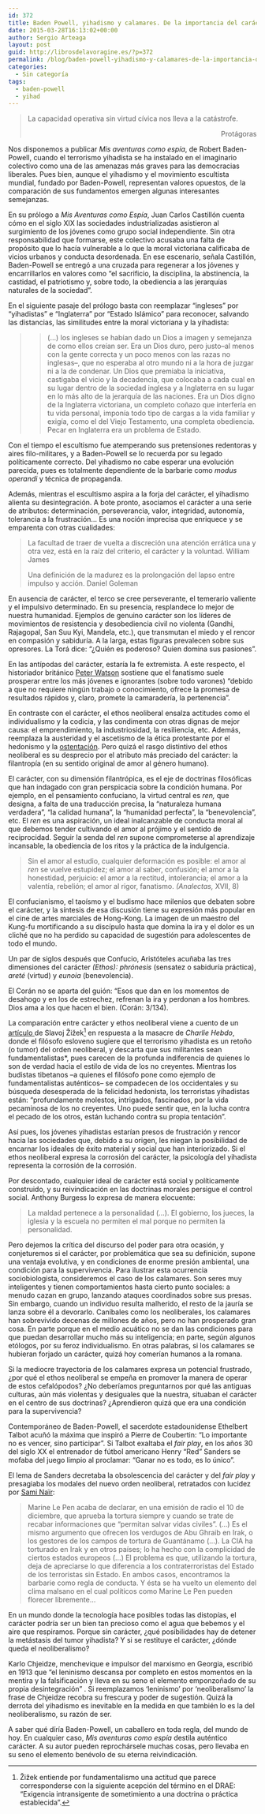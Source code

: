 ```yaml
---
id: 372
title: Baden Powell, yihadismo y calamares. De la importancia del carácter
date: 2015-03-28T16:13:02+00:00
author: Sergio Arteaga
layout: post
guid: http://librosdelavoragine.es/?p=372
permalink: /blog/baden-powell-yihadismo-y-calamares-de-la-importancia-del-caracter/
categories:
  - Sin categoría
tags:
  - baden-powell
  - yihad
---
```

> La capacidad operativa sin virtud cívica nos lleva a la catástrofe.
>
> <p style="text-align: right;">
>   Protágoras
> </p>

Nos disponemos a publicar _Mis aventuras como espía_, de Robert Baden-Powell, cuando el terrorismo yihadista se ha instalado en el imaginario colectivo como una de las amenazas más graves para las democracias liberales. Pues bien, aunque el yihadismo y el movimiento escultista mundial, fundado por Baden-Powell, representan valores opuestos, de la comparación de sus fundamentos emergen algunas interesantes semejanzas.

En su prólogo a _Mis Aventuras como Espía_, Juan Carlos Castillón cuenta cómo en el siglo XIX las sociedades industrializadas asistieron al surgimiento de los jóvenes como grupo social independiente. Sin otra responsabilidad que formarse, este colectivo acusaba una falta de propósito que lo hacía vulnerable a lo que la moral victoriana calificaba de vicios urbanos y conducta desordenada. En ese escenario, señala Castillón, Baden-Powell se entregó a una cruzada para regenerar a los jóvenes y encarrillarlos en valores como “el sacrificio, la disciplina, la abstinencia, la castidad, el patriotismo y, sobre todo, la obediencia a las jerarquías naturales de la sociedad”.

En el siguiente pasaje del prólogo basta con reemplazar “ingleses” por “yihadistas” e “Inglaterra” por “Estado Islámico” para reconocer, salvando las distancias, las similitudes entre la moral victoriana y la yihadista:

>
>   >(&#8230;) los ingleses se habían dado un Dios a imagen y semejanza de como ellos creían ser. Era un Dios duro, pero justo–al menos con la gente correcta y un poco menos con las razas no inglesas–, que no esperaba al otro mundo ni a la hora de juzgar ni a la de condenar. Un Dios que premiaba la iniciativa, castigaba el vicio y la decadencia, que colocaba a cada cual en su lugar dentro de la sociedad inglesa y a Inglaterra en su lugar en lo más alto de la jerarquía de las naciones. Era un Dios digno de la Inglaterra victoriana, un completo coñazo que interfería en tu vida personal, imponía todo tipo de cargas a la vida familiar y exigía, como el del Viejo Testamento, una completa obediencia. Pecar en Inglaterra era un problema de Estado.
> </p>

Con el tiempo el escultismo fue atemperando sus pretensiones redentoras y aires filo-militares, y a Baden-Powell se lo recuerda por su legado políticamente correcto. Del yihadismo no cabe esperar una evolución parecida, pues es totalmente dependiente de la barbarie como _modus operandi_ y técnica de propaganda.

Además, mientras el escultismo aspira a la forja del carácter, el yihadismo alienta su desintegración. A bote pronto, asociamos el carácter a una serie de atributos: determinación, perseverancia, valor, integridad, autonomía, tolerancia a la frustración&#8230; Es una noción imprecisa que enriquece y se emparenta con otras cualidades:

> La facultad de traer de vuelta a discreción una atención errática una y otra vez, está en la raíz del criterio, el carácter y la voluntad. William James
>
> Una definición de la madurez es la prolongación del lapso entre impulso y acción. Daniel Goleman

En ausencia de carácter, el terco se cree perseverante, el temerario valiente y el impulsivo determinado. En su presencia, resplandece lo mejor de nuestra humanidad. Ejemplos de genuino carácter son los líderes de movimientos de resistencia y desobediencia civil no violenta (Gandhi, Rajagopal, San Suu Kyi, Mandela, etc.), que transmutan el miedo y el rencor en compasión y sabiduría. A la larga, estas figuras prevalecen sobre sus opresores. La Torá dice: “¿Quién es poderoso? Quien domina sus pasiones”.

En las antípodas del carácter, estaría la fe extremista. A este respecto, el historiador británico <a href="http://goo.gl/tf6EqE" title="Peter Jackson" target="_blank">Peter Watson</a> sostiene que el fanatismo suele prosperar entre los más jóvenes e ignorantes (sobre todo varones) “debido a que no requiere ningún trabajo o conocimiento, ofrece la promesa de resultados rápidos y, claro, promete la camaradería, la pertenencia”.

En contraste con el carácter, el ethos neoliberal ensalza actitudes como el individualismo y la codicia, y las condimenta con otras dignas de mejor causa: el emprendimiento, la industriosidad, la resiliencia, etc. Además, reemplaza la austeridad y el ascetismo de la ética protestante por el hedonismo y la <a href="http://www.elpais.com.uy/economia-y-mercado/sociedad-jactanciosa.html" title="Artículo Krugman sobre ostentación" target="_blank">ostentación</a>. Pero quizá el rasgo distintivo del ethos neoliberal es su desprecio por el atributo más preciado del carácter: la filantropía (en su sentido original de amor al género humano).

El carácter, con su dimensión filantrópica, es el eje de doctrinas filosóficas que han indagado con gran perspicacia sobre la condición humana. Por ejemplo, en el pensamiento confuciano, la virtud central es _ren,_ que designa, a falta de una traducción precisa, la “naturaleza humana verdadera”, “la calidad humana”, la “humanidad perfecta”, la “benevolencia”, etc. El _ren_ es una aspiración, un ideal inalcanzable de conducta moral al que debemos tender cultivando el amor al prójimo y el sentido de reciprocidad. Seguir la senda del _ren_ supone comprometerse al aprendizaje incansable, la obediencia de los ritos y la práctica de la indulgencia.

> Sin el amor al estudio, cualquier deformación es posible: el amor al _ren_ se vuelve estupidez; el amor al saber, confusión; el amor a la honestidad, perjuicio: el amor a la rectitud, intolerancia; el amor a la valentía, rebelión; el amor al rigor, fanatismo. _(Analectas,_ XVII, 8)

El confucianismo, el taoísmo y el budismo hace milenios que debaten sobre el carácter, y la síntesis de esa discusión tiene su expresión más popular en el cine de artes marciales de Hong-Kong. La imagen de un maestro del Kung-fu mortificando a su discípulo hasta que domina la ira y el dolor es un cliché que no ha perdido su capacidad de sugestión para adolescentes de todo el mundo.

Un par de siglos después que Confucio, Aristóteles acuñaba las tres dimensiones del carácter _(Ethos):_ _phrónesis_ (sensatez o sabiduría práctica), _areté_ (virtud) y _eunoia_ (benevolencia).

El Corán no se aparta del guión: “Esos que dan en los momentos de desahogo y en los de estrechez, refrenan la ira y perdonan a los hombres. Dios ama a los que hacen el bien. (Corán: 3/134).

La comparación entre carácter y ethos neoliberal viene a cuento de un <a href="http://www.newstatesman.com/world-affairs/2015/01/slavoj-i-ek-charlie-hebdo-massacre-are-worst-really-full-passionate-intensity" title="Zizek" target="_blank">artículo </a>de Slavoj Žižek[^1] en respuesta a la masacre de _Charlie Hebdo_, donde el filósofo esloveno sugiere que el terrorismo yihadista es un retoño (o tumor) del orden neoliberal, y descarta que sus militantes sean fundamentalistas*, pues carecen de la profunda indiferencia de quienes lo son de verdad hacia el estilo de vida de los no creyentes. Mientras los budistas tibetanos –a quienes el filósofo pone como ejemplo de fundamentalistas auténticos– se compadecen de los occidentales y su búsqueda desesperada de la felicidad hedonista, los terroristas yihadistas están: “profundamente molestos, intrigados, fascinados, por la vida pecaminosa de los no creyentes. Uno puede sentir que, en la lucha contra el pecado de los otros, están luchando contra su propia tentación”.

Así pues, los jóvenes yihadistas estarían presos de frustración y rencor hacia las sociedades que, debido a su origen, les niegan la posibilidad de encarnar los ideales de éxito material y social que han interiorizado. Si el ethos neoliberal expresa la corrosión del carácter, la psicología del yihadista representa la corrosión de la corrosión.

Por descontado, cualquier ideal de carácter está social y políticamente construido, y su reivindicación en las doctrinas morales persigue el control social. Anthony Burgess lo expresa de manera elocuente:

> La maldad pertenece a la personalidad (…). El gobierno, los jueces, la iglesia y la escuela no permiten el mal porque no permiten la personalidad.

Pero dejemos la crítica del discurso del poder para otra ocasión, y conjeturemos si el carácter, por problemática que sea su definición, supone una ventaja evolutiva, y en condiciones de enorme presión ambiental, una condición para la supervivencia. Para ilustrar esta ocurrencia sociobiologista, consideremos el caso de los calamares. Son seres muy inteligentes y tienen comportamientos hasta cierto punto sociales: a menudo cazan en grupo, lanzando ataques coordinados sobre sus presas. Sin embargo, cuando un individuo resulta malherido, el resto de la jauría se lanza sobre él a devorarlo. Caníbales como los neoliberales, los calamares han sobrevivido decenas de millones de años, pero no han prosperado gran cosa. En parte porque en el medio acuático no se dan las condiciones para que puedan desarrollar mucho más su inteligencia; en parte, según algunos etólogos, por su feroz individualismo. En otras palabras, si los calamares se hubieran forjado un carácter, quizá hoy comerían humanos a la romana.

Si la mediocre trayectoria de los calamares expresa un potencial frustrado, ¿por qué el ethos neoliberal se empeña en promover la manera de operar de estos cefalópodos? ¿No deberíamos preguntarnos por qué las antiguas culturas, aún más violentas y desiguales que la nuestra, situaban el carácter en el centro de sus doctrinas? ¿Aprendieron quizá que era una condición para la supervivencia?

Contemporáneo de Baden-Powell, el sacerdote estadounidense Ethelbert Talbot acuñó la máxima que inspiró a Pierre de Coubertin: “Lo importante no es vencer, sino participar”. Si Talbot exaltaba el _fair play_, en los años 30 del siglo XX el entrenador de fútbol americano Henry “Red” Sanders se mofaba del juego limpio al proclamar: &#8220;Ganar no es todo, es lo único&#8221;.

El lema de Sanders decretaba la obsolescencia del carácter y del _fair play_ y presagiaba los modales del nuevo orden neoliberal, retratados con lucidez por <a href="http://goo.gl/Zb1NGh" title="Sami Naïr" target="_blank">Sami Naïr</a>:

> Marine Le Pen acaba de declarar, en una emisión de radio el 10 de diciembre, que aprueba la tortura siempre y cuando se trate de recabar informaciones que “permitan salvar vidas civiles”. (…) Es el mismo argumento que ofrecen los verdugos de Abu Ghraib en Irak, o los gestores de los campos de tortura de Guantánamo (&#8230;). La CIA ha torturado en Irak y en otros países; lo ha hecho con la complicidad de ciertos estados europeos (…) El problema es que, utilizando la tortura, deja de apreciarse lo que diferencia a los contraterroristas del Estado de los terroristas sin Estado. En ambos casos, encontramos la barbarie como regla de conducta. Y ésta se ha vuelto un elemento del clima malsano en el cual políticos como Marine Le Pen pueden florecer libremente&#8230;

En un mundo donde la tecnología hace posibles todas las distopías, el carácter podría ser un bien tan precioso como el agua que bebemos y el aire que respiramos. Porque sin carácter, ¿qué posibilidades hay de detener la metástasis del tumor yihadista? Y si se restituye el carácter, ¿dónde queda el neoliberalismo?

Karlo Chjeidze, menchevique e impulsor del marxismo en Georgia, escribió en 1913 que “el leninismo descansa por completo en estos momentos en la mentira y la falsificación y lleva en su seno el elemento emponzoñado de su propia desintegración” . Si reemplazamos &#8216;leninismo&#8217; por &#8216;neoliberalismo&#8217; la frase de Chjeidze recobra su frescura y poder de sugestión. Quizá la derrota del yihadismo es inevitable en la medida en que también lo es la del neoliberalismo, su razón de ser.

A saber qué díría Baden-Powell, un caballero en toda regla, del mundo de hoy. En cualquier caso, _Mis aventuras como espía_ destila auténtico carácter. A su autor pueden reprochársele muchas cosas, pero llevaba en su seno el elemento benévolo de su eterna reivindicación.


[^1]: Žižek entiende por fundamentalismo una actitud que parece corresponderse con la siguiente acepción del término en el DRAE: “Exigencia intransigente de sometimiento a una doctrina o práctica establecida”.
